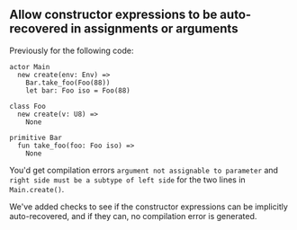 ## Allow constructor expressions to be auto-recovered in assignments or arguments

Previously for the following code:

```pony
actor Main
  new create(env: Env) =>
    Bar.take_foo(Foo(88))
    let bar: Foo iso = Foo(88)

class Foo
  new create(v: U8) =>
    None

primitive Bar
  fun take_foo(foo: Foo iso) =>
    None
```

You'd get compilation errors `argument not assignable to parameter` and `right side must be a subtype of left side` for the two lines in `Main.create()`.

We've added checks to see if the constructor expressions can be implicitly auto-recovered, and if they can, no compilation error is generated.
